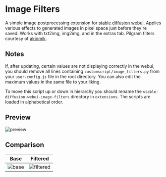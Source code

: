 # Image Filters
A simple image postprocessing extension for [stable diffusion webui](https://github.com/AUTOMATIC1111/stable-diffusion-webui).
Applies various effects to generated images in pixel space just before they're saved. Works with txt2img, img2img, and in the extras tab.
Pilgram filters courtesy of [akiomik](https://github.com/akiomik/pilgram).

## Notes
If, after updating, certain values are not displaying correctly in the webui, you should remove all lines containing `customscript/image_filters.py` from your `user-config.js` file in the root directory.
You can also edit the maximum values in the same file to your liking.

To move this script up or down in hierarchy you should rename the `stable-diffusion-webui-image-filters` directory in `extensions`. The scripts are loaded in alphabetical order. 

## Preview
![preview](https://user-images.githubusercontent.com/123005779/224696707-752b9521-8a92-4849-b122-98711b4af8fd.jpg)

## Comparison
Base | Filtered
---- | --------
![base](https://user-images.githubusercontent.com/123005779/224670233-00e09bbb-b889-4b34-8e94-9e5c16fe7ec6.jpg) | ![filtered](https://user-images.githubusercontent.com/123005779/224571916-4e669118-a78c-4abb-b0a5-b45c2d6927ed.jpg)
